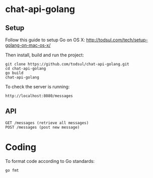 # chat-api-golang

## Setup

Follow this guide to setup Go on OS X: http://todsul.com/tech/setup-golang-on-mac-os-x/

Then install, build and run the project:

    git clone https://github.com/todsul/chat-api-golang.git
    cd chat-api-golang
    go build
    chat-api-golang

To check the server is running:

    http://localhost:8080/messages

## API

    GET /messages (retrieve all messages)
    POST /messages (post new message)

 # Coding

 To format code according to Go standards:

    go fmt
